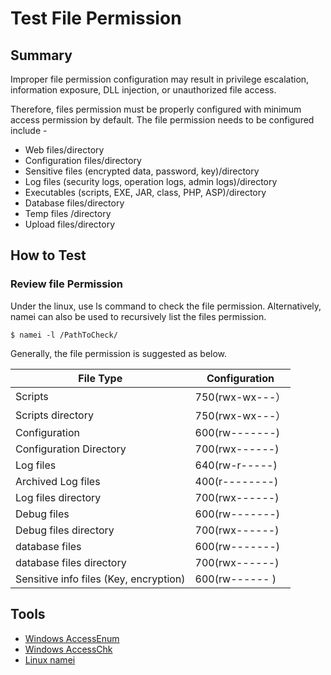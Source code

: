 # Test File Permission

## Summary

Improper file permission configuration may result in privilege escalation, information exposure, DLL injection, or unauthorized file access.

Therefore, files permission must be properly configured with minimum access permission by default. The file permission needs to be configured include -

- Web files/directory
- Configuration files/directory
- Sensitive files (encrypted data, password, key)/directory
- Log files (security logs, operation logs, admin logs)/directory
- Executables (scripts, EXE, JAR, class, PHP, ASP)/directory
- Database files/directory
- Temp files /directory
- Upload files/directory

## How to Test

### Review file Permission

Under the linux, use ls command to check the file permission. Alternatively, namei can also be used to recursively list the files permission.

`$ namei -l /PathToCheck/`

Generally, the file permission is suggested as below.

  File Type                               |  Configuration  |
  ----------------------------------------| ----------------|
  Scripts                                 | 750(rwx-wx---） |
  Scripts directory                       | 750(rwx-wx---） |
  Configuration                           | 600(rw-------)  |
  Configuration Directory                 | 700(rwx------)  |
  Log files                               | 640(rw-r-----)  |
  Archived Log files                      | 400(r--------)  |
  Log files directory                     | 700(rwx------)  |
  Debug files                             | 600(rw-------)  |
  Debug files directory                   | 700(rwx------)  |
  database files                          | 600(rw-------)  |
  database files directory                | 700(rwx------)  |
  Sensitive info files (Key, encryption)  | 600(rw------ )  |

## Tools

- [Windows AccessEnum](https://technet.microsoft.com/en-us/sysinternals/accessenum)
- [Windows AccessChk](https://technet.microsoft.com/en-us/sysinternals/accesschk)
- [Linux namei](https://linux.die.net/man/1/namei)
